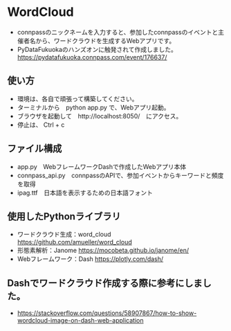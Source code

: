 # WordCloud

- connpassのニックネームを入力すると、参加したconnpassのイベントと主催者名から、ワードクラウドを生成するWebアプリです。
- PyDataFukuokaのハンズオンに触発されて作成しました。 https://pydatafukuoka.connpass.com/event/176637/

## 使い方

- 環境は、各自で頑張って構築してください。
- ターミナルから　python app.py で、Webアプリ起動。
- ブラウザを起動して　http://localhost:8050/　にアクセス。
- 停止は、 Ctrl + c

## ファイル構成

- app.py　WebフレームワークDashで作成したWebアプリ本体
- connpass_api.py　connpassのAPIで、参加イベントからキーワードと頻度を取得
- ipag.ttf　日本語を表示するための日本語フォント

## 使用したPythonライブラリ

- ワードクラウド生成：word_cloud https://github.com/amueller/word_cloud
- 形態素解析：Janome https://mocobeta.github.io/janome/en/
- Webフレームワーク：Dash https://plotly.com/dash/

## Dashでワードクラウド作成する際に参考にしました。

- https://stackoverflow.com/questions/58907867/how-to-show-wordcloud-image-on-dash-web-application
